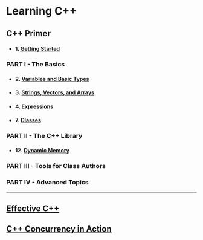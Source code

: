 # Learning C++

## C++ Primer

+ #### 1. [Getting Started](./ex/ch01) 

### PART I - The Basics
+ #### 2. [Variables and Basic Types](./ex/ch02)  
+ #### 3. [Strings, Vectors, and Arrays](./ex/ch03)  
+ #### 4. [Expressions](./ex/ch04)  

+ #### 7. [Classes](./ex/ch07)

### PART II - The C++ Library

+ #### 12. [Dynamic Memory](./ex/ch12)  

### PART III - Tools for Class Authors  

### PART IV - Advanced Topics

---

## [Effective C++](./effective/old)  
## [C++ Concurrency in Action](./concurrency)

